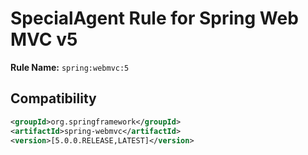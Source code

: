 # SpecialAgent Rule for Spring Web MVC v5

**Rule Name:** `spring:webmvc:5`

## Compatibility

```xml
<groupId>org.springframework</groupId>
<artifactId>spring-webmvc</artifactId>
<version>[5.0.0.RELEASE,LATEST]</version>
```
